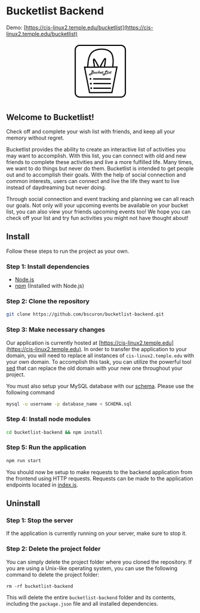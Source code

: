 # Bucketlist Backend

Demo: [https://cis-linux2.temple.edu/bucketlist](https://cis-linux2.temple.edu/bucketlist)

<p align="center">
  <img width="30%" src="./assets/AppIconbucketList.png" alt="alt text">
</p>

## Welcome to Bucketlist!

Check off and complete your wish list with friends, and keep all your memory without regret.

Bucketlist provides the ability to create an interactive list of activities you may want to accomplish. With this list, you can connect with old and new friends to complete these activities and live a more fulfilled life. Many times, we want to do things but never do them. Bucketlist is intended to get people out and to accomplish their goals. With the help of social connection and common interests, users can connect and live the life they want to live instead of daydreaming but never doing.

Through social connection and event tracking and planning we can all reach our goals. Not only will your upcoming events be available on your bucket list, you can also view your friends upcoming events too! We hope you can check off your list and try fun activities you might not have thought about!

## Install

Follow these steps to run the project as your own.

### Step 1: Install dependencies

- [Node.js](https://nodejs.org/en/download)
- [npm](https://nodejs.org/en/download) (Installed with Node.js)

### Step 2: Clone the repository

```sh
git clone https://github.com/bscuron/bucketlist-backend.git
```

### Step 3: Make necessary changes

Our application is currently hosted at [https://cis-linux2.temple.edu](https://cis-linux2.temple.edu). In order to transfer the application to your domain, you will need to replace all instances of `cis-linux2.temple.edu` with your own domain. To accomplish this task, you can utilize the powerful tool [sed](https://man7.org/linux/man-pages/man1/sed.1.html) that can replace the old domain with your new one throughout your project.

You must also setup your MySQL database with our [schema](https://github.com/bscuron/bucketlist-backend/blob/master/SCHEMA.sql). Please use the following command

```sh
mysql -u username -p database_name < SCHEMA.sql
```

### Step 4: Install node modules

```sh
cd bucketlist-backend && npm install
```

### Step 5: Run the application

```sh
npm run start
```

You should now be setup to make requests to the backend application from the frontend using HTTP requests. Requests can be made to the application endpoints located in [index.js](https://github.com/bscuron/bucketlist-backend/blob/master/src/index.ts).

## Uninstall

### Step 1: Stop the server

If the application is currently running on your server, make sure to stop it.

### Step 2: Delete the project folder

You can simply delete the project folder where you cloned the repository. If you are using a Unix-like operating system, you can use the following command to delete the project folder:

```
rm -rf bucketlist-backend
```

This will delete the entire `bucketlist-backend` folder and its contents, including the `package.json` file and all installed dependencies.
